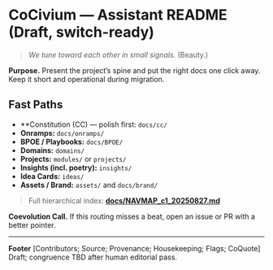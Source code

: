# CoCivium — Assistant README (Draft, switch-ready)

> *We tune toward each other in small signals.*  (Beauty.)

**Purpose.**  Present the project’s spine and put the right docs one click away.  Keep it short and operational during migration.

## Fast Paths
- **Constitution (CC) — polish first: `docs/cc/`
- **Onramps:** `docs/onramps/`
- **BPOE / Playbooks:** `docs/BPOE/`
- **Domains:** `domains/`
- **Projects:** `modules/` or `projects/`
- **Insights (incl. poetry):** `insights/`
- **Idea Cards:** `ideas/`
- **Assets / Brand:** `assets/` and `docs/brand/`

> Full hierarchical index: **[docs/NAVMAP_c1_20250827.md](docs/NAVMAP_c1_20250827.md)**

**Coevolution Call.**  If this routing misses a beat, open an issue or PR with a better pointer.

---
**Footer**
[Contributors; Source; Provenance; Housekeeping; Flags; CoQuote]
Draft; congruence TBD after human editorial pass.

